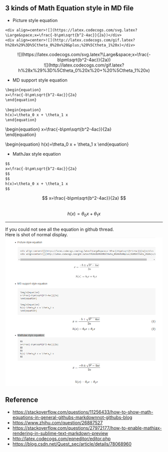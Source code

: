 
## 3 kinds of Math Equation style in MD file
+ Picture style equation      
```
<div align=center>![](https://latex.codecogs.com/svg.latex?\Large&space;x=\frac{-b\pm\sqrt{b^2-4ac}}{2a})</div>
<div align=center>![](http://latex.codecogs.com/gif.latex?h%28x%29%3D%5Ctheta_0%20x%20&plus;%20%5Ctheta_1%20x)</div>
```
<div align=center>![](https://latex.codecogs.com/svg.latex?\Large&space;x=\frac{-b\pm\sqrt{b^2-4ac}}{2a})</div>    
<div align=center>![](http://latex.codecogs.com/gif.latex?h%28x%29%3D%5Ctheta_0%20x%20&plus;%20%5Ctheta_1%20x)</div>    

+ MD support style equation    
```
\begin{equation}
x=\frac{-b\pm\sqrt{b^2-4ac}}{2a}   
\end{equation}

\begin{equation}
h(x)=\theta_0 x + \theta_1 x
\end{equation}
```
\begin{equation}
x=\frac{-b\pm\sqrt{b^2-4ac}}{2a}   
\end{equation}

\begin{equation}
h(x)=\theta_0 x + \theta_1 x
\end{equation}

+ MathJax style equation    
```
$$
x=\frac{-b\pm\sqrt{b^2-4ac}}{2a}
$$    
$$
h(x)=\theta_0 x + \theta_1 x
$$      
```
$$
x=\frac{-b\pm\sqrt{b^2-4ac}}{2a}
$$    
$$
h(x)=\theta_0 x + \theta_1 x
$$    

-----------
If you could not see all the equation in github thread.    
Here is shot of normal display.    
![](https://github.com/leaguecn/leenotes/raw/master/img/md-equation.png)

## Reference
+ https://stackoverflow.com/questions/11256433/how-to-show-math-equations-in-general-githubs-markdownnot-githubs-blog    
+ https://www.zhihu.com/question/26887527    
+ https://stackoverflow.com/questions/27972177/how-to-enable-mathjax-rendering-in-sublime-text-markdown-preview
+ http://latex.codecogs.com/eqneditor/editor.php
+ https://blog.csdn.net/Quest_sec/article/details/78068960

